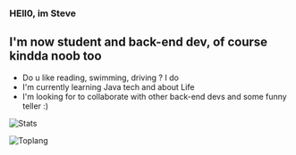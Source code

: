 ### HEll0, im Steve
## I'm now student and back-end dev, of course kindda noob too
- Do u like reading, swimming, driving ? I do
- I'm currently learning Java tech and about Life
- I'm looking for to collaborate with other back-end devs and some funny teller :)
   
![Stats](https://github-readme-stats.vercel.app/api?username=luyendong1102&show_icons=true&theme=dracula)    
 
![Toplang](https://github-readme-stats.vercel.app/api/top-langs/?username=luyendong1102&layout=compact)
